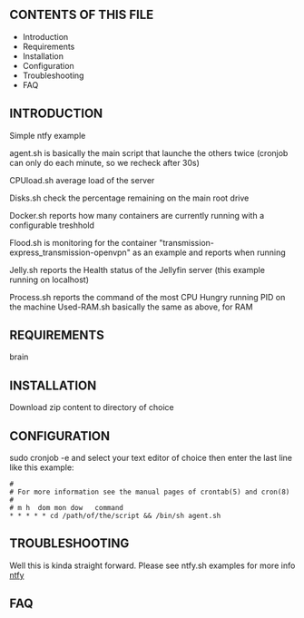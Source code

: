 CONTENTS OF THIS FILE
---------------------

 * Introduction
 * Requirements
 * Installation
 * Configuration
 * Troubleshooting
 * FAQ

INTRODUCTION
------------
Simple ntfy example


agent.sh is basically the main script that launche the others twice (cronjob can only do each minute, so we recheck after 30s)

CPUload.sh average load of the server

Disks.sh check the percentage remaining on the main root drive

Docker.sh reports how many containers are currently running with a configurable treshhold 

Flood.sh is monitoring for the container "transmission-express_transmission-openvpn" as an example and reports when running

Jelly.sh reports the Health status of the Jellyfin server (this example running on localhost)

Process.sh reports the command of the most CPU Hungry running PID on the machine
Used-RAM.sh basically the same as above, for RAM


REQUIREMENTS
------------
brain

INSTALLATION
------------
Download zip content to directory of choice

CONFIGURATION
-------------
sudo cronjob -e and select your text editor of choice
then enter the last line like this example:

    #
    # For more information see the manual pages of crontab(5) and cron(8)
    #
    # m h  dom mon dow   command
    * * * * * cd /path/of/the/script && /bin/sh agent.sh




TROUBLESHOOTING
---------------
Well this is kinda straight forward. Please see ntfy.sh examples for more info
<a href="http://ntfy.sh" title="ntfy">ntfy</a>

FAQ
---
